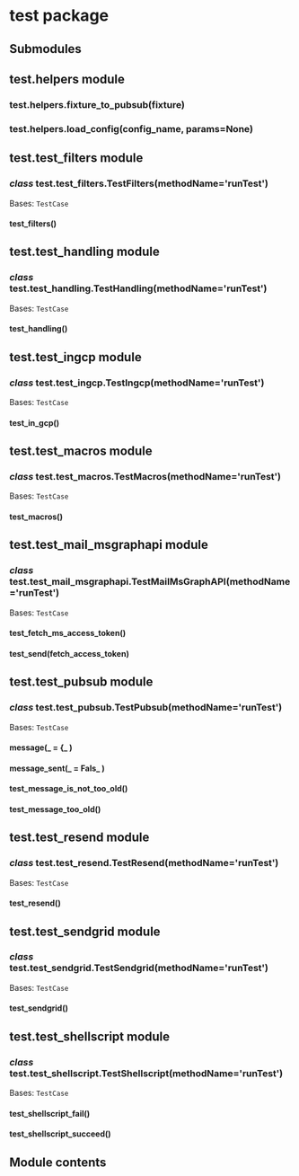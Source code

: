 # test package

## Submodules

## test.helpers module


### test.helpers.fixture_to_pubsub(fixture)

### test.helpers.load_config(config_name, params=None)
## test.test_filters module


### _class_ test.test_filters.TestFilters(methodName='runTest')
Bases: `TestCase`


#### test_filters()
## test.test_handling module


### _class_ test.test_handling.TestHandling(methodName='runTest')
Bases: `TestCase`


#### test_handling()
## test.test_ingcp module


### _class_ test.test_ingcp.TestIngcp(methodName='runTest')
Bases: `TestCase`


#### test_in_gcp()
## test.test_macros module


### _class_ test.test_macros.TestMacros(methodName='runTest')
Bases: `TestCase`


#### test_macros()
## test.test_mail_msgraphapi module


### _class_ test.test_mail_msgraphapi.TestMailMsGraphAPI(methodName='runTest')
Bases: `TestCase`


#### test_fetch_ms_access_token()

#### test_send(fetch_access_token)
## test.test_pubsub module


### _class_ test.test_pubsub.TestPubsub(methodName='runTest')
Bases: `TestCase`


#### message(_ = {_ )

#### message_sent(_ = Fals_ )

#### test_message_is_not_too_old()

#### test_message_too_old()
## test.test_resend module


### _class_ test.test_resend.TestResend(methodName='runTest')
Bases: `TestCase`


#### test_resend()
## test.test_sendgrid module


### _class_ test.test_sendgrid.TestSendgrid(methodName='runTest')
Bases: `TestCase`


#### test_sendgrid()
## test.test_shellscript module


### _class_ test.test_shellscript.TestShellscript(methodName='runTest')
Bases: `TestCase`


#### test_shellscript_fail()

#### test_shellscript_succeed()
## Module contents
